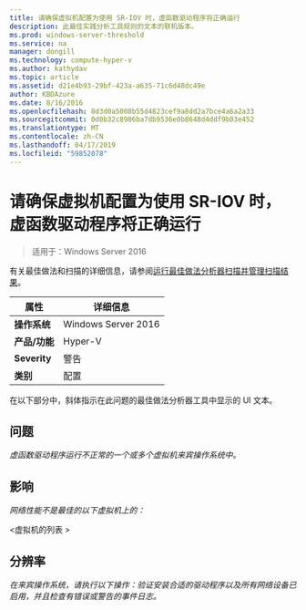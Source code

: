 ```yaml
---
title: 请确保虚拟机配置为使用 SR-IOV 时，虚函数驱动程序将正确运行
description: 此最佳实践分析工具规则的文本的联机版本。
ms.prod: windows-server-threshold
ms.service: na
manager: dongill
ms.technology: compute-hyper-v
ms.author: kathydav
ms.topic: article
ms.assetid: d21e4b93-29bf-423a-a635-71c6d48dc49e
author: KBDAzure
ms.date: 8/16/2016
ms.openlocfilehash: 8d3d0a5008b55d4823cef9a8dd2a7bce4a6a2a33
ms.sourcegitcommit: 0d0b32c8986ba7db9536e0b8648d4ddf9b03e452
ms.translationtype: MT
ms.contentlocale: zh-CN
ms.lasthandoff: 04/17/2019
ms.locfileid: "59852078"
---
```

# <a name="ensure-that-the-virtual-function-driver-operates-correctly-when-a-virtual-machine-is-configured-to-use-sr-iov"></a>请确保虚拟机配置为使用 SR-IOV 时，虚函数驱动程序将正确运行

>适用于：Windows Server 2016

有关最佳做法和扫描的详细信息，请参阅[运行最佳做法分析器扫描并管理扫描结果](https://go.microsoft.com/fwlink/p/?LinkID=223177)。  
  
|属性|详细信息|  
|-|-|  
|**操作系统**|Windows Server 2016|  
|**产品/功能**|Hyper-V|  
|**Severity**|警告|  
|**类别**|配置|  
  
在以下部分中，斜体指示在此问题的最佳做法分析器工具中显示的 UI 文本。  
  
## <a name="issue"></a>问题  
*虚函数驱动程序运行不正常的一个或多个虚拟机来宾操作系统中。*  
  
## <a name="impact"></a>影响  
*网络性能不是最佳的以下虚拟机上的：*  
  
\<虚拟机的列表 >  
  
## <a name="resolution"></a>分辨率  
*在来宾操作系统，请执行以下操作：验证安装合适的驱动程序以及所有网络设备已启用，并且检查有错误或警告的事件日志。*  
  


